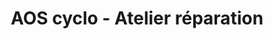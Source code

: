 ---
title: "AOS cyclo - Atelier réparation"
url: /sallaumines/aos-cyclo-atelier-reparation/
shop: Fahrrad
---
